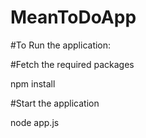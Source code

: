# MeanToDoApp
#To Run the application:

#Fetch the required packages

npm install

#Start the application

node app.js